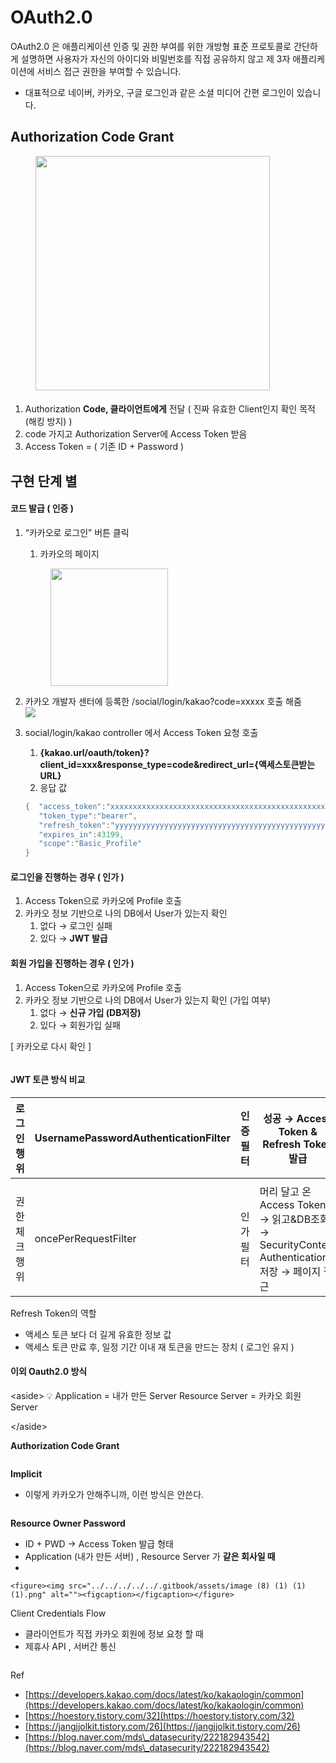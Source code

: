 # OAuth2.0

OAuth2.0 은 애플리케이션 인증 및 권한 부여를 위한 개방형 표준 프로토콜로 간단하게 설명하면 사용자가 자신의 아이디와 비밀번호를 직접 공유하지 않고 제 3자 애플리케이션에 서비스 접근 권한을 부여할 수 있습니다.

* 대표적으로 네이버, 카카오, 구글 로그인과 같은 소셜 미디어 간편 로그인이 있습니다.

## **Authorization Code Grant**

<div align="left">

<figure><img src="../../../../../.gitbook/assets/image (1) (1) (1) (1) (1) (1) (1) (1) (1) (1) (1) (1) (1) (1) (1) (1).png" alt="" width="375"><figcaption></figcaption></figure>

</div>

####

1. Authorization **Code, 클라이언트에게** 전달 ( 진짜 유효한 Client인지 확인 목적(해킹 방지) )
2. code 가지고 Authorization Server에 Access Token 받음
3. Access Token = ( 기존 ID + Password )



## 구현 단계 별

#### 코드 발급 ( 인증 )

1.  “카카오로 로그인” 버튼 클릭

    1. 카카오의 페이지

    <div align="left">

    <figure><img src="../../../../../.gitbook/assets/image (2) (1) (1) (1) (1) (1) (1) (1) (1) (1) (1).png" alt="" width="188"><figcaption></figcaption></figure>

    </div>


2. 카카오 개발자 센터에 등록한 /social/login/kakao?code=xxxxx 호출 해줌\
   ![](<../../../../../.gitbook/assets/image (4) (1) (1) (1) (1) (1).png>)
3.  social/login/kakao controller 에서 Access Token 요청 호출

    1. **{kakao.url/oauth/token}?client\_id=xxx\&response\_type=code\&redirect\_url={액세스토큰받는URL}**
    2. 응답 값

    ```java
    {  "access_token":"xxxxxxxxxxxxxxxxxxxxxxxxxxxxxxxxxxxxxxxxxxxxxxxxxxxxxx",
       "token_type":"bearer",
       "refresh_token":"yyyyyyyyyyyyyyyyyyyyyyyyyyyyyyyyyyyyyyyyyyyyyyyyyyyyyy",
       "expires_in":43199,
       "scope":"Basic_Profile"
    }
    ```

#### 로그인을 진행하는 경우 ( 인가 )

1. Access Token으로 카카오에 Profile 호출
2. 카카오 정보 기반으로 나의 DB에서 User가 있는지 확인
   1. 없다 → 로그인 실패
   2. 있다 → **JWT 발급**

#### 회원 가입을 진행하는 경우 ( 인가 )

1. Access Token으로 카카오에 Profile 호출
2. 카카오 정보 기반으로 나의 DB에서 User가 있는지 확인 (가입 여부)
   1. 없다 → **신규 가입 (DB저장)**
   2. 있다 → 회원가입 실패

\[ 카카오로 다시 확인 ]

<figure><img src="../../../../../.gitbook/assets/image (5) (1) (1) (1) (1).png" alt=""><figcaption></figcaption></figure>

#### JWT 토큰 방식 비교

| 로그인 행위   | UsernamePasswordAuthenticationFilter | 인증 필터 | 성공 → Access Token & Refresh Token 발급                                         |
| -------- | ------------------------------------ | ----- | ---------------------------------------------------------------------------- |
|          |                                      |       |                                                                              |
| 권한 체크 행위 | oncePerRequestFilter                 | 인가 필터 | 머리 달고 온 Access Token → 읽고\&DB조회 → SecurityContext Authentication 저장 → 페이지 접근 |

Refresh Token의 역할

* 액세스 토큰 보다 더 길게 유효한 정보 값
* 액세스 토큰 만료 후, 일정 기간 이내 재 토큰을 만드는 장치 ( 로그인 유지 )



#### 이외 Oauth2.0 방식

\<aside> 💡 Application = 내가 만든 Server Resource Server = 카카오 회원 Server

\</aside>

**Authorization Code Grant**

<figure><img src="../../../../../.gitbook/assets/image (6) (1) (1) (1) (1).png" alt=""><figcaption></figcaption></figure>

**Implicit**

* 이렇게 카카오가 안해주니까, 이런 방식은 안쓴다.

<figure><img src="../../../../../.gitbook/assets/image (7) (1) (1) (1).png" alt=""><figcaption></figcaption></figure>

**Resource Owner Password**

* ID + PWD → Access Token 발급 형태
* Application (내가 만든 서버) , Resource Server 가 **같은 회사일 때**
*

    <figure><img src="../../../../../.gitbook/assets/image (8) (1) (1) (1).png" alt=""><figcaption></figcaption></figure>

Client Credentials Flow

* 클라이언트가 직접 카카오 회원에 정보 요청 할 때
* 제휴사 API , 서버간 통신

<figure><img src="../../../../../.gitbook/assets/image (9) (1) (1) (1).png" alt=""><figcaption></figcaption></figure>

Ref

* [https://developers.kakao.com/docs/latest/ko/kakaologin/common](https://developers.kakao.com/docs/latest/ko/kakaologin/common)
* [https://hoestory.tistory.com/32](https://hoestory.tistory.com/32)
* [https://jangjjolkit.tistory.com/26](https://jangjjolkit.tistory.com/26)
* [https://blog.naver.com/mds\_datasecurity/222182943542](https://blog.naver.com/mds\_datasecurity/222182943542)
